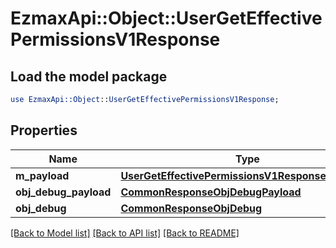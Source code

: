 # EzmaxApi::Object::UserGetEffectivePermissionsV1Response

## Load the model package
```perl
use EzmaxApi::Object::UserGetEffectivePermissionsV1Response;
```

## Properties
Name | Type | Description | Notes
------------ | ------------- | ------------- | -------------
**m_payload** | [**UserGetEffectivePermissionsV1ResponseMPayload**](UserGetEffectivePermissionsV1ResponseMPayload.md) |  | 
**obj_debug_payload** | [**CommonResponseObjDebugPayload**](CommonResponseObjDebugPayload.md) |  | [optional] 
**obj_debug** | [**CommonResponseObjDebug**](CommonResponseObjDebug.md) |  | [optional] 

[[Back to Model list]](../README.md#documentation-for-models) [[Back to API list]](../README.md#documentation-for-api-endpoints) [[Back to README]](../README.md)


